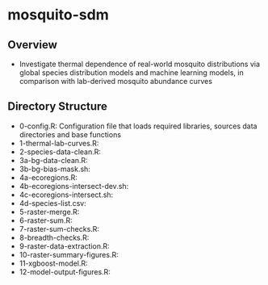 # mosquito-sdm

## Overview
* Investigate thermal dependence of real-world mosquito distributions via global species distribution models and machine learning models, in comparison with lab-derived mosquito abundance curves

## Directory Structure
* 0-config.R: Configuration file that loads required libraries, sources data directories and base functions
* 1-thermal-lab-curves.R:
* 2-species-data-clean.R:
* 3a-bg-data-clean.R:
* 3b-bg-bias-mask.sh:
* 4a-ecoregions.R:
* 4b-ecoregions-intersect-dev.sh:
* 4c-ecoregions-intersect.sh:
* 4d-species-list.csv:
* 5-raster-merge.R:
* 6-raster-sum.R:
* 7-raster-sum-checks.R:
* 8-breadth-checks.R:
* 9-raster-data-extraction.R:
* 10-raster-summary-figures.R:
* 11-xgboost-model.R:
* 12-model-output-figures.R:
